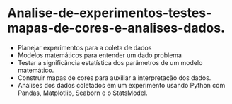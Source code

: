# Analise-de-experimentos-testes-mapas-de-cores-e-analises-dados.

- Planejar experimentos para a coleta de dados
- Modelos matemáticos para entender um dado problema
- Testar a significância estatística dos parâmetros de um modelo matemático.
- Construir mapas de cores para auxiliar a interpretação dos dados.
- Análises dos dados coletados em um experimento usando Python com Pandas, Matplotlib, Seaborn e o StatsModel.
